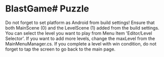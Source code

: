 # BlastGame# Puzzle
Do not forget to set platform as Android from build settings!
Ensure that both MainScene (0) and the LevelScene (1) added from the build settings.
You can select the level you want to play from Menu Item 'Editor/Level Selector'.
If you want to add  more levels, change the maxLevel from the MainMenuManager.cs. 
If you complete a level with win condition, do not forget to tap the screen to go back to the main page.
